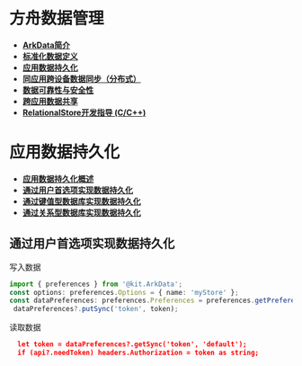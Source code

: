# 方舟数据管理

- **[ArkData简介](https://developer.huawei.com/consumer/cn/doc/harmonyos-guides-V5/data-mgmt-overview-V5)**
- **[标准化数据定义](https://developer.huawei.com/consumer/cn/doc/harmonyos-guides-V5/uniform-data-definition-V5)**
- **[应用数据持久化](https://developer.huawei.com/consumer/cn/doc/harmonyos-guides-V5/app-data-persistence-V5)**
- **[同应用跨设备数据同步（分布式）](https://developer.huawei.com/consumer/cn/doc/harmonyos-guides-V5/distributed-data-sync-V5)**
- **[数据可靠性与安全性](https://developer.huawei.com/consumer/cn/doc/harmonyos-guides-V5/data-reliability-security-V5)**
- **[跨应用数据共享](https://developer.huawei.com/consumer/cn/doc/harmonyos-guides-V5/cross-app-data-share-V5)**
- **[RelationalStore开发指导 (C/C++)](https://developer.huawei.com/consumer/cn/doc/harmonyos-guides-V5/native-relational-store-guidelines-V5)**

# 应用数据持久化

- **[应用数据持久化概述](https://developer.huawei.com/consumer/cn/doc/harmonyos-guides-V5/app-data-persistence-overview-V5)**
- **[通过用户首选项实现数据持久化](https://developer.huawei.com/consumer/cn/doc/harmonyos-guides-V5/data-persistence-by-preferences-V5)**
- **[通过键值型数据库实现数据持久化](https://developer.huawei.com/consumer/cn/doc/harmonyos-guides-V5/data-persistence-by-kv-store-V5)**
- **[通过关系型数据库实现数据持久化](https://developer.huawei.com/consumer/cn/doc/harmonyos-guides-V5/data-persistence-by-rdb-store-V5)**

## 通过用户首选项实现数据持久化

写入数据

```ts
import { preferences } from '@kit.ArkData';
const options: preferences.Options = { name: 'myStore' };
const dataPreferences: preferences.Preferences = preferences.getPreferencesSync(getContext(), options);
 dataPreferences?.putSync('token', token);
```

读取数据

```json
  let token = dataPreferences?.getSync('token', 'default');
  if (api?.needToken) headers.Authorization = token as string;
```

